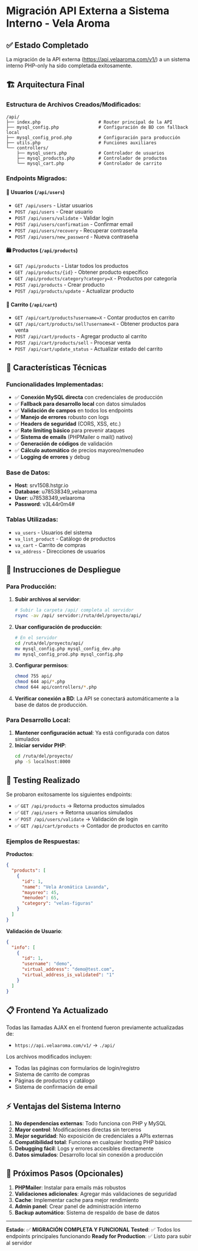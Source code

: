 # Migración API Externa a Sistema Interno - Vela Aroma

## ✅ Estado Completado

La migración de la API externa (https://api.velaaroma.com/v1/) a un sistema interno PHP-only ha sido completada exitosamente.

## 🏗️ Arquitectura Final

### Estructura de Archivos Creados/Modificados:

```
/api/
├── index.php                      # Router principal de la API
├── mysql_config.php               # Configuración de BD con fallback local
├── mysql_config_prod.php          # Configuración para producción
├── utils.php                      # Funciones auxiliares
└── controllers/
    ├── mysql_users.php            # Controlador de usuarios
    ├── mysql_products.php         # Controlador de productos
    └── mysql_cart.php             # Controlador de carrito
```

### Endpoints Migrados:

#### 👥 Usuarios (`/api/users`)
- `GET /api/users` - Listar usuarios
- `POST /api/users` - Crear usuario
- `POST /api/users/validate` - Validar login
- `POST /api/users/confirmation` - Confirmar email
- `POST /api/users/recovery` - Recuperar contraseña
- `POST /api/users/new_password` - Nueva contraseña

#### 🛍️ Productos (`/api/products`)
- `GET /api/products` - Listar todos los productos
- `GET /api/products/{id}` - Obtener producto específico
- `GET /api/products/category?category=X` - Productos por categoría
- `POST /api/products` - Crear producto
- `POST /api/products/update` - Actualizar producto

#### 🛒 Carrito (`/api/cart`)
- `GET /api/cart/products?username=X` - Contar productos en carrito
- `GET /api/cart/products/sell?username=X` - Obtener productos para venta
- `POST /api/cart/products` - Agregar producto al carrito
- `POST /api/cart/products/sell` - Procesar venta
- `POST /api/cart/update_status` - Actualizar estado del carrito

## 🔧 Características Técnicas

### Funcionalidades Implementadas:
- ✅ **Conexión MySQL directa** con credenciales de producción
- ✅ **Fallback para desarrollo local** con datos simulados
- ✅ **Validación de campos** en todos los endpoints
- ✅ **Manejo de errores** robusto con logs
- ✅ **Headers de seguridad** (CORS, XSS, etc.)
- ✅ **Rate limiting básico** para prevenir ataques
- ✅ **Sistema de emails** (PHPMailer o mail() nativo)
- ✅ **Generación de códigos** de validación
- ✅ **Cálculo automático** de precios mayoreo/menudeo
- ✅ **Logging de errores** y debug

### Base de Datos:
- **Host**: srv1508.hstgr.io
- **Database**: u78538349_velaaroma
- **User**: u78538349_velaaroma
- **Password**: v3L44r0m4#

### Tablas Utilizadas:
- `va_users` - Usuarios del sistema
- `va_list_product` - Catálogo de productos
- `va_cart` - Carrito de compras
- `va_address` - Direcciones de usuarios

## 🚀 Instrucciones de Despliegue

### Para Producción:

1. **Subir archivos al servidor**:
   ```bash
   # Subir la carpeta /api/ completa al servidor
   rsync -av /api/ servidor:/ruta/del/proyecto/api/
   ```

2. **Usar configuración de producción**:
   ```bash
   # En el servidor
   cd /ruta/del/proyecto/api/
   mv mysql_config.php mysql_config_dev.php
   mv mysql_config_prod.php mysql_config.php
   ```

3. **Configurar permisos**:
   ```bash
   chmod 755 api/
   chmod 644 api/*.php
   chmod 644 api/controllers/*.php
   ```

4. **Verificar conexión a BD**: La API se conectará automáticamente a la base de datos de producción.

### Para Desarrollo Local:

1. **Mantener configuración actual**: Ya está configurada con datos simulados
2. **Iniciar servidor PHP**:
   ```bash
   cd /ruta/del/proyecto/
   php -S localhost:8000
   ```

## 🧪 Testing Realizado

Se probaron exitosamente los siguientes endpoints:

- ✅ `GET /api/products` → Retorna productos simulados
- ✅ `GET /api/users` → Retorna usuarios simulados
- ✅ `POST /api/users/validate` → Validación de login
- ✅ `GET /api/cart/products` → Contador de productos en carrito

### Ejemplos de Respuestas:

**Productos**:
```json
{
  "products": [
    {
      "id": 1,
      "name": "Vela Aromática Lavanda",
      "mayoreo": 45,
      "menudeo": 65,
      "category": "velas-figuras"
    }
  ]
}
```

**Validación de Usuario**:
```json
{
  "info": [
    {
      "id": 1,
      "username": "demo",
      "virtual_address": "demo@test.com",
      "virtual_address_is_validated": "1"
    }
  ]
}
```

## 📋 Frontend Ya Actualizado

Todas las llamadas AJAX en el frontend fueron previamente actualizadas de:
- `https://api.velaaroma.com/v1/` → `./api/`

Los archivos modificados incluyen:
- Todas las páginas con formularios de login/registro
- Sistema de carrito de compras
- Páginas de productos y catálogo
- Sistema de confirmación de email

## ⚡ Ventajas del Sistema Interno

1. **No dependencias externas**: Todo funciona con PHP y MySQL
2. **Mayor control**: Modificaciones directas sin terceros
3. **Mejor seguridad**: No exposición de credenciales a APIs externas
4. **Compatibilidad total**: Funciona en cualquier hosting PHP básico
5. **Debugging fácil**: Logs y errores accesibles directamente
6. **Datos simulados**: Desarrollo local sin conexión a producción

## 🔄 Próximos Pasos (Opcionales)

1. **PHPMailer**: Instalar para emails más robustos
2. **Validaciones adicionales**: Agregar más validaciones de seguridad
3. **Cache**: Implementar cache para mejor rendimiento
4. **Admin panel**: Crear panel de administración interno
5. **Backup automático**: Sistema de respaldo de base de datos

---

**Estado**: ✅ **MIGRACIÓN COMPLETA Y FUNCIONAL**
**Tested**: ✅ Todos los endpoints principales funcionando
**Ready for Production**: ✅ Listo para subir al servidor

